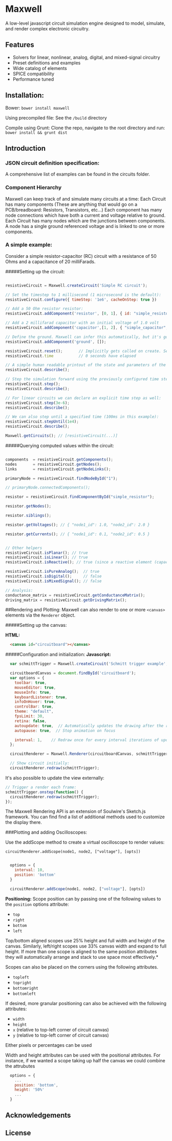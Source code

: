# Maxwell

A low-level javascript circuit simulation engine designed to model, simulate, and render complex electronic circuitry.

## Features
  - Solvers for linear, nonlinear, analog, digital, and mixed-signal circuitry
  - Preset definitions and examples
  - Wide catalog of elements
  - SPICE compatibility
  - Performance tuned

## Installation:

  Bower:
    `bower install maxwell`

  Using precompiled file:
    See the `/build` directory

  Compile using Grunt:
    Clone the repo, navigate to the root directory and run:
    `bower install && grunt dist`


## Introduction

### JSON circuit definition specification:
  A comprehensive list of examples can be found in the circuits folder.

### Component Hierarchy
  Maxwell can keep track of and simulate many circuits at a time:
    Each Circuit has many components (These are anything that would go on a PCB/breadboard: Resistors, Transistors, etc...)
      Each component has many node connections which have both a current and voltage relative to ground.
    Each Circuit has many nodes which are the junctions between components. A node has a single ground referenced voltage and is linked to one or more components.

### A simple example:

Consider a simple resistor-capacitor (RC) circuit with a resistance of 50 Ohms and a capacitance of 20 milliFarads.

#####Setting up the circuit:
  ```javascript

  resistiveCircuit = Maxwell.createCircuit('Simple RC circuit');

  // Set the timestep to 1 millisecond (1 microsecond is the default):
  resistiveCircuit.configure({ timeStep: '1e6', cacheOnStep: true })

  // Add a 50 Ohm resistor resistor:
  resistiveCircuit.addComponent('resistor', [0, 1], { id: "simple_resistor", resistance: 50 });

  // Add a 2 millifarad capacitor with an initial voltage of 1.0 volt
  resistiveCircuit.addComponent('capacitor',[1, 2], { "simple_capacitor", resistance: 2e-3, v0: 1.0 });

  // Define the ground. Maxwell can infer this automatically, but it's good practice to set an explicit ground
  resistiveCircuit.addComponent('ground', []);

  resistiveCircuit.reset();       // Implicitly gets called on create. Sets time to 0 seconds
  resistiveCircuit.time           // 0 seconds have elapsed

  // A simple human readable printout of the state and parameters of the circuit:
  resistiveCircuit.describe();

  // Step the simulation forward using the previously configured time step:
  resistiveCircuit.step();
  resistiveCircuit.describe();

  // For linear circuits we can declare an explicit time step as well:
  resistiveCircuit.step(3e-6);
  resistiveCircuit.describe();

  // We can also step until a specified time (100ms in this example):
  resistiveCircuit.stepUntil(1e4);
  resistiveCircuit.describe();

  Maxwell.getCircuits(); // [resistiveCircuit(...)]

  ```


#####Querying computed values within the circuit:
  ```javascript

  components  = resistiveCircuit.getComponents();
  nodes       = resistiveCircuit.getNodes();
  links       = resistiveCircuit.getNodeLinks();

  primaryNode = resistiveCircuit.findNodeById("1");

  // primaryNode.connectedComponents();

  resistor = resistiveCircuit.findComponentById("simple_resistor");

  resistor.getNodes();

  resistor.siblings();

  resistor.getVoltages(); // { "node1_id": 1.0, "node2_id": 2.0 }

  resistor.getCurrents(); // { "node1_id": 0.1, "node2_id": 0.5 }
  ```

  ```javascript

  // Other helpers
  resistiveCircuit.isPlanar(); // true
  resistiveCircuit.isLinear(); // true
  resistiveCircuit.isReactive(); // true (since a reactive element (capacitor) is present

  resistiveCircuit.isPureAnalog();  // true
  resistiveCircuit.isDigital();     // false
  resistiveCircuit.isMixedSignal(); // false

  // Analysis:
  conductance_matrix = resistiveCircuit.getConductanceMatrix();
  driving_matrix = resistiveCircuit.getDrivingMatrix();
  ```


##Rendering and Plotting:
  Maxwell can also render to one or more `<canvas>` elements via the `Renderer` object.

  #####Setting up the canvas:

  **HTML:**
  ```html
    <canvas id="circuitboard"></canvas>
  ```

  #####Configuration and initialization:
  **Javascript:**
  ```javascript
    var schmittTrigger = Maxwell.createCircuit('Schmitt trigger example', "schmitt_trigger.json");

    circuitboardCanvas = document.findById('circuitboard');
    var options = {
      toolbar: true,
      mouseEditor: true,
      mouseInfo: true,
      keyboardListener: true,
      infoOnHover: true,
      controlBar: true,
      theme: "default",
      fpsLimit: 30,
      retina: false,
      autoupdate: true,  // Automatically updates the drawing after the rendering completes for each frame
      autopause: true,  // Stop animation on focus

      interval: 1,    // Redraw once for every interval iterations of update (default: 1)
    };

    circuitRenderer = Maxwell.Renderer(circuitboardCanvas, schmittTrigger, options);

    // Show circuit initially:
    circuitRenderer.redraw(schmittTrigger);
  ```

  It's also possible to update the view externally:

  ```javascript
  // Trigger a render each frame:
  schmittTrigger.onstep(function() {
    circuitRenderer.redraw(schmittTrigger);
  });
  ```

  The Maxwell Rendering API is an extension of Soulwire's Sketch.js framework. You can find find a list of additional
  methods used to customize the display there.

  ###Plotting and adding Oscilloscopes:

  Use the addScope method to create a virtual oscilloscope to render values:

  `circuitRenderer.addScope(node1, node2, ["voltage"], [opts])`

  ```javascript

    options = {
      interval: 10,
      position: 'bottom'
    }

    circuitRenderer.addScope(node1, node2, ["voltage"], [opts])

  ```

  **Positioning:**
  Scope position can by passing one of the following values to the `position` options attribute:
  * `top`
  * `right`
  * `bottom`
  * `left`

  Top/bottom aligned scopes use 25% height and full width and height of the canvas. Similarly, left/right scopes
  use 33% canvas width and expand to full height. If more than one scope is aligned to the same position attributes
  they will automatically arrange and stack to use space most effectively.*

  Scopes can also be placed on the corners using the following attributes.
  - `topleft`
  - `topright`
  - `bottomright`
  - `bottomleft`


  If desired, more granular positioning can also be achieved with the following attributes:
  - `width`
  - `height`
  - `x` (relative to top-left corner of circuit canvas)
  - `y` (relative to top-left corner of circuit canvas)

  Either pixels or percentages can be used

  Width and height attributes can be used with the positional attributes. For instance, if we wanted a scope taking up
  half the canvas we could combine the attrubutes

  ```javascript
    options = {
      ...
      position: 'bottom',
      height: '50%'
      ...
    }
  ```

## Acknowledgements

## License
